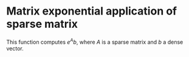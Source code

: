 # Matrix exponential application of sparse matrix
This function computes $e^Ab$, where $A$ is a sparse matrix and $b$ a dense vector.
